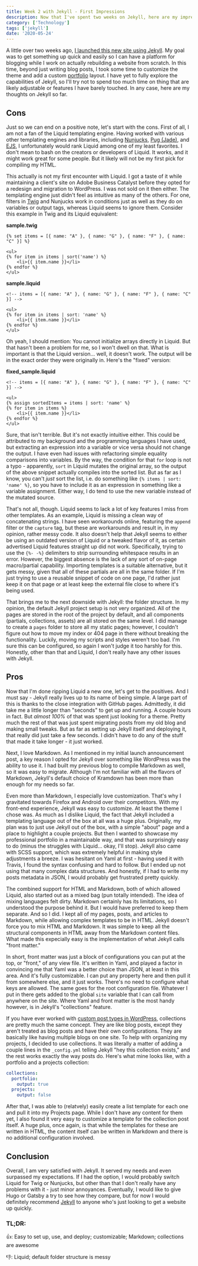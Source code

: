 ```yaml
---
title: Week 2 with Jekyll - First Impressions
description: Now that I've spent two weeks on Jekyll, here are my impressions of it so far.
category: ['Technology']
tags: ['jekyll']
date: '2020-05-24'
---
```


A little over two weeks ago, [I launched this new site using Jekyll](/2020/05/a-hopefully-temporary-facelift/). My goal was to get something up quick and easily so I can have a platform for blogging while I work on actually rebuilding a website from scratch. In this time, beyond just writing blog posts, I took some time to customize the theme and add a custom [portfolio](/projects) layout. I have yet to fully explore the capabilities of Jekyll, so I'll try not to spend too much time on thing that are likely adjustable or features I have barely touched. In any case, here are my thoughts on Jekyll so far.

## Cons

Just so we can end on a positive note, let's start with the cons. First of all, I am not a fan of the Liquid templating engine. Having worked with various other templating engines and libraries, including [Nunjucks](https://mozilla.github.io/nunjucks/), [Pug (Jade)](https://pugjs.org/api/getting-started.html), and [EJS](https://ejs.co/), I unfortunately would rank Liquid among one of my least favorites. I don't mean to bash on the creators or developers of Liquid. It works, and it might work great for some people. But it likely will not be my first pick for compiling my HTML.

This actually is not my first encounter with Liquid. I got a taste of it while maintaining a client's site on Adobe Business Catalyst before they opted for a redesign and migration to WordPress. I was not sold on it then either. The templating engine just didn't feel as intuitive as many of the others. For one, filters in [Twig](https://twig.symfony.com/) and Nunjucks work in conditions just as well as they do on variables or output tags, whereas Liquid seems to ignore them. Consider this example in Twig and its Liquid equivalent:

**sample.twig**

```liquid
{% set items = [{ name: "A" }, { name: "G" }, { name: "F" }, { name: "C" }] %}

<ul>
{% for item in items | sort('name') %}
    <li>{{ item.name }}</li>
{% endfor %}
</ul>
```

**sample.liquid**

```liquid
<!-- items = [{ name: "A" }, { name: "G" }, { name: "F" }, { name: "C" }] -->

<ul>
{% for item in items | sort: 'name' %}
    <li>{{ item.name }}</li>
{% endfor %}
</ul>
```

Oh yeah, I should mention: You cannot initialize arrays directly in Liquid. But that hasn't been a problem for me, so I won't dwell on that. What is important is that the Liquid version... well, it doesn't work. The output will be in the exact order they were originally in. Here's the "fixed" version:

**fixed_sample.liquid**

```liquid
<!-- items = [{ name: "A" }, { name: "G" }, { name: "F" }, { name: "C" }] -->

<ul>
{% assign sortedItems = items | sort: 'name' %}
{% for item in items %}
    <li>{{ item.name }}</li>
{% endfor %}
</ul>
```

Sure, that isn't terrible. But it's not exactly intuitive either. This could be attributed to my background and the programming languages I have used, but extracting an expression into a variable or vice versa should not change the output. I have even had issues with refactoring simple equality comparisons into variables. By the way, the condition for that `for` loop is not a typo - apparently, `sort` in Liquid mutates the original array, so the output of the above snippet actually compiles into the sorted list. But as far as I know, you can't _just_ sort the list, i.e. do something like `{% items | sort: 'name' %}`, so you have to include it as an expression in something like a variable assignment. Either way, I do tend to use the new variable instead of the mutated source.

That's not all, though. Liquid seems to lack a lot of key features I miss from other templates. As an example, Liquid is missing a clean way of concatenating strings. I have seen workarounds online, featuring the `append` filter or the `capture` tag, but these are workarounds and result in, in my opinion, rather messy code. It also doesn't help that Jekyll seems to either be using an outdated version of Liquid or a tweaked flavor of it, as certain advertised Liquid features straight up did not work. Specifically, trying to use the `{%- -%}` delimiters to strip surrounding whitespace results in an error. However, the biggest absence is the lack of any sort of on-page macro/partial capability. Importing templates is a suitable alternative, but it gets messy, given that all of these partials are all in the same folder. If I'm just trying to use a reusable snippet of code on one page, I'd rather just keep it on that page or at least keep the external file close to where it's being used.

That brings me to the next downside with Jekyll: the folder structure. In my opinion, the default Jekyll project setup is not very organized. All of the pages are stored in the root of the project by default, and all components (partials, collections, assets) are all stored on the same level. I did manage to create a `pages` folder to store all my static pages; however, I couldn't figure out how to move my index or 404 page in there without breaking the functionality. Luckily, moving my scripts and styles weren't too bad. I'm sure this can be configured, so again I won't judge it too harshly for this. Honestly, other than that and Liquid, I don't really have any other issues with Jekyll.

## Pros

Now that I'm done ripping Liquid a new one, let's get to the positives. And I must say - Jekyll really lives up to its name of being simple. A large part of this is thanks to the close integration with GitHub pages. Admittedly, it did take me a little longer than "seconds" to get up and running. A couple hours in fact. But _almost 100%_ of that was spent just looking for a theme. Pretty much the rest of that was just spent migrating posts from my old blog and making small tweaks. But as far as setting up Jekyll itself and deploying it, that really did just take a few seconds. I didn't have to do any of the stuff that made it take longer - it just worked.

Next, I love Markdown. As I mentioned in my initial launch announcement post, a key reason I opted for Jekyll over something like WordPress was the ability to use it. I had built my previous blog to compile Markdown as well, so it was easy to migrate. Although I'm not familiar with all the flavors of Markdown, Jekyll's default choice of Kramdown has been more than enough for my needs so far.

Even more than Markdown, I especially love customization. That's why I gravitated towards Firefox and Android over their competitors. With my front-end experience, Jekyll was easy to customize. At least the theme I chose was. As much as I dislike Liquid, the fact that Jekyll included a templating language out of the box at all was a huge plus. Originally, my plan was to just use Jekyll out of the box, with a simple "about" page and a place to highlight a couple projects. But then I wanted to showcase my professional portfolio in a maintainable way, and that was surprisingly easy to do (minus the struggles with Liquid... okay, I'll stop). Jekyll also came with SCSS support, which was extremely helpful in making style adjustments a breeze. I was hesitant on Yaml at first - having used it with Travis, I found the syntax confusing and hard to follow. But I ended up not using that many complex data structures. And honestly, if I had to write my posts metadata in JSON, I would probably get frustrated pretty quickly.

The combined support for HTML and Markdown, both of which allowed Liquid, also started out as a mixed bag (pun totally intended). The idea of mixing languages felt dirty. Markdown certainly has its limitations, so I understood the purpose behind it. But I would have preferred to keep them separate. And so I did. I kept all of my pages, posts, and articles to Markdown, while allowing complex templates to be in HTML. Jekyll doesn't force you to mix HTML and Markdown. It was simple to keep all the structural components in HTML away from the Markdown content files. What made this expecially easy is the implementation of what Jekyll calls "front matter."

In short, front matter was just a block of configurations you can put at the top, or "front," of any view file. It's written in Yaml, and played a factor in convincing me that Yaml was a better choice than JSON, at least in this area. And it's fully customizable. I can put any property here and then pull it from somewhere else, and it just works. There's no need to configure what keys are allowed. The same goes for the root configuration file. Whatever I put in there gets added to the global `site` variable that I can call from anywhere on the site. Where Yaml and front matter is the most handy however, is in Jekyll's "collections" feature.

If you have ever worked with [custom post types in WordPress](https://wordpress.org/support/article/post-types/#custom-post-types), collections are pretty much the same concept. They are like blog posts, except they aren't treated as blog posts and have their own configurations. They are basically like having multiple blogs on one site. To help with organizing my projects, I decided to use collections. It was literally a matter of adding a couple lines in the `_config.yml` telling Jekyll "hey this collection exists," and the rest works exactly the way posts do. Here's what mine looks like, with a portfolio and a projects collection:

```yaml
collections:
  portfolio:
    output: true
  projects:
    output: false
```

After that, I was able to (relatvely) easily create a list template for each one and pull it into my Projects page. While I don't have any content for them yet, I also found it very easy to customize a template for the collection post itself. A huge plus, once again, is that while the templates for these are written in HTML, the content itself can be written in Markdown and there is no additional configuration involved.

## Conclusion

Overall, I am very satisfied with Jekyll. It served my needs and even surpassed my expectations. If I had the option, I would probably switch Liquid for Twig or Nunjucks, but other than that I don't really have any problems with it - just minor annoyances. Eventually, I would like to give Hugo or Gatsby a try to see how they compare, but for now I would definitely recommend [Jekyll](https://jekyllrb.com/) to anyone who's just looking to get a website up quickly.

### TL;DR:

👍: Easy to set up, use, and deploy; customizable; Markdown; collections are awesome

👎: Liquid; default folder structure is messy
